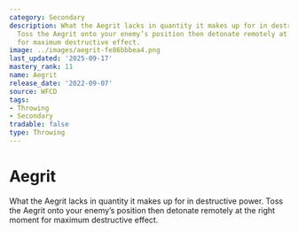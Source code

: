 ```yaml
---
category: Secondary
description: What the Aegrit lacks in quantity it makes up for in destructive power.
  Toss the Aegrit onto your enemy’s position then detonate remotely at the right moment
  for maximum destructive effect.
image: ../images/aegrit-fe86bbbea4.png
last_updated: '2025-09-17'
mastery_rank: 11
name: Aegrit
release_date: '2022-09-07'
source: WFCD
tags:
- Throwing
- Secondary
tradable: false
type: Throwing
---
```


# Aegrit

What the Aegrit lacks in quantity it makes up for in destructive power. Toss the Aegrit onto your enemy’s position then detonate remotely at the right moment for maximum destructive effect.

